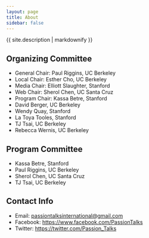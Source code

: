 ```yaml
---
layout: page
title: About
sidebar: false
---
```


<div class="lead">
{{ site.description | markdownify }}
</div>

## Organizing Committee

  * General Chair: Paul Riggins, UC Berkeley
  * Local Chair: Esther Cho, UC Berkeley
  * Media Chair: Elliott Slaughter, Stanford
  * Web Chair: Sherol Chen, UC Santa Cruz
  * Program Chair: Kassa Betre, Stanford
  * David Berger, UC Berkeley
  * Wendy Quay, Stanford
  * La Toya Tooles, Stanford
  * TJ Tsai, UC Berkeley
  * Rebecca Wernis, UC Berkeley

## Program Committee

  * Kassa Betre, Stanford
  * Paul Riggins, UC Berkeley
  * Sherol Chen, UC Santa Cruz
  * TJ Tsai, UC Berkeley

## Contact Info

  * Email: <passiontalksinternational@gmail.com>
  * Facebook: <https://www.facebook.com/PassionTalks>
  * Twitter: <https://twitter.com/Passion_Talks>
